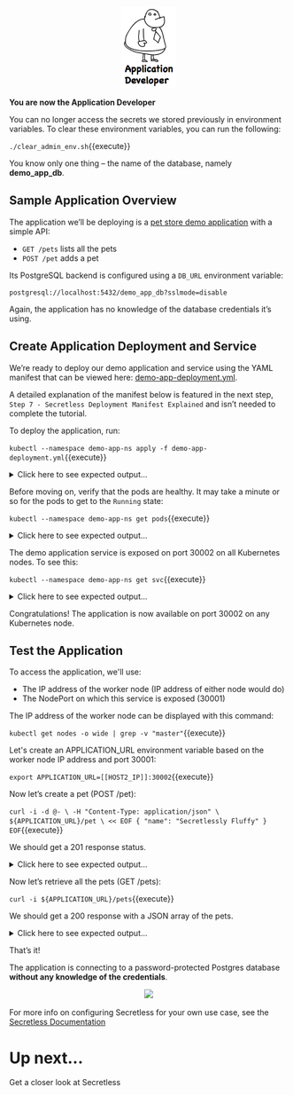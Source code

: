 <p align="center">
  <img src="assets/application_developer.jpg">
</p>

**You are now the Application Developer**

You can no longer access the secrets we stored previously in environment variables. To clear these environment variables, you can run the following:

`./clear_admin_env.sh`{{execute}}

You know only one thing – the name of the database, namely **demo_app_db**.

## Sample Application Overview

The application we’ll be deploying is a [pet store demo application](https://github.com/conjurdemos/pet-store-demo) with a simple API:

* `GET /pets` lists all the pets
* `POST /pet` adds a pet

Its PostgreSQL backend is configured using a `DB_URL` environment variable:

```
postgresql://localhost:5432/demo_app_db?sslmode=disable
```

Again, the application has no knowledge of the database credentials it’s using.

## Create Application Deployment and Service

We’re ready to deploy our demo application and service using the YAML manifest that can be viewed here: [demo-app-deployment.yml](demo-app-deployment.yml).

A detailed explanation of the manifest below is featured in the next step, `Step 7 - Secretless Deployment Manifest Explained` and isn’t needed to complete the tutorial.

To deploy the application, run:

`kubectl --namespace demo-app-ns apply -f demo-app-deployment.yml`{{execute}}

<details>
  <summary>Click here to see expected output...</summary>

  ```
deployment.apps/demo-application created
service/demo-application created
  ```
</details>

Before moving on, verify that the pods are healthy. It may take a minute or so for the pods to get to the `Running` state:

`kubectl --namespace demo-app-ns get pods`{{execute}}

<details>
  <summary>Click here to see expected output...</summary>

  ```
NAME                                READY   STATUS    RESTARTS   AGE
demo-application-5df4dc5b87-k6r4m   2/2     Running   1          26s
demo-application-5df4dc5b87-w7zj6   2/2     Running   1          26s
demo-application-5df4dc5b87-zffpd   2/2     Running   1          26s
  ```
</details>

The demo application service is exposed on port 30002 on all Kubernetes nodes.
To see this:

`kubectl --namespace demo-app-ns get svc`{{execute}}

<details>
  <summary>Click here to see expected output...</summary>

  ```
NAME               TYPE       CLUSTER-IP     EXTERNAL-IP   PORT(S)          AGE
demo-application   NodePort   10.96.100.50   <none>        8080:30002/TCP   81s
  ```
</details>

Congratulations!
The application is now available on port 30002 on any Kubernetes node.

## Test the Application

To access the application, we'll use:
* The IP address of the worker node (IP address of either node would do)
* The NodePort on which this service is exposed (30001)

The IP address of the worker node can be displayed with this command:

`kubectl get nodes -o wide | grep -v "master"`{{execute}}

Let's create an APPLICATION_URL environment variable based on the worker node IP address and port 30001:

`export APPLICATION_URL=[[HOST2_IP]]:30002`{{execute}}

Now let’s create a pet (POST /pet):

`curl -i -d @- \
 -H "Content-Type: application/json" \
 ${APPLICATION_URL}/pet \
 << EOF
{
   "name": "Secretlessly Fluffy"
}
EOF`{{execute}}

We should get a 201 response status.  

<details>
  <summary>Click here to see expected output...</summary>

  ```
HTTP/1.1 201
Location: http://[[HOST2_IP]].100:30002/pet/1
Content-Length: 0
Date: Mon, 18 Feb 2020 11:56:27 GMT
  ```
</details>

Now let’s retrieve all the pets (GET /pets):

`curl -i ${APPLICATION_URL}/pets`{{execute}}

We should get a 200 response with a JSON array of the pets.

<details>
  <summary>Click here to see expected output...</summary>

  ```
HTTP/1.1 200
Content-Type: application/json;charset=UTF-8
Transfer-Encoding: chunked
Date: Mon, 18 Feb 2020 11:58:36 GMT

[{"id":1,"name":"Secretlessly Fluffy"}]
  ```
</details>

That’s it!

The application is connecting to a password-protected Postgres database **without any knowledge of the credentials**.

<p align="center">
  <img src="https://secretless.io/img/its_magic.jpg">
</p>

For more info on configuring Secretless for your own use case, see the [Secretless Documentation](https://docs.secretless.io/Latest/en/Content/Overview/scl_how_it_works.htm)

# Up next...

Get a closer look at Secretless
